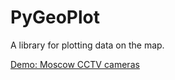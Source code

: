 PyGeoPlot
=========

A library for plotting data on the map.

[Demo: Moscow CCTV cameras](http://nbviewer.ipython.org/github/romovpa/pygeoplot/blob/master/ipynb/DemoMoscowCCTV.ipynb)

